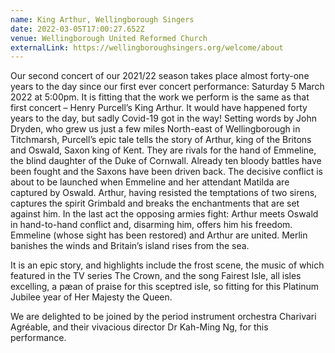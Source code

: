 ```yaml
---
name: King Arthur, Wellingborough Singers
date: 2022-03-05T17:00:27.652Z
venue: Wellingborough United Reformed Church
externalLink: https://wellingboroughsingers.org/welcome/about
---
```

Our second concert of our 2021/22 season takes place almost forty-one years to the day since our first ever concert performance: Saturday 5 March 2022 at 5:00pm. It is fitting that the work we perform is the same as that first concert – Henry Purcell’s King Arthur. It would have happened forty years to the day, but sadly Covid-19 got in the way!
Setting words by John Dryden, who grew us just a few miles North-east of Wellingborough in Titchmarsh, Purcell’s epic tale tells the story of Arthur, king of the Britons and Oswald, Saxon king of Kent. They are rivals for the hand of Emmeline, the blind daughter of the Duke of Cornwall. Already ten bloody battles have been fought and the Saxons have been driven back. The decisive conflict is about to be launched when Emmeline and her attendant Matilda are captured by Oswald. Arthur, having resisted the temptations of two sirens, captures the spirit Grimbald and breaks the enchantments that are set against him. In the last act the opposing armies fight: Arthur meets Oswald in hand-to-hand conflict and, disarming him, offers him his freedom. Emmeline (whose sight has been restored) and Arthur are united. Merlin banishes the winds and Britain’s island rises from the sea.

It is an epic story, and highlights include the frost scene, the music of which featured in the TV series The Crown, and the song Fairest Isle, all isles excelling, a pæan of praise for this sceptred isle, so fitting for this Platinum Jubilee year of Her Majesty the Queen.

We are delighted to be joined by the period instrument orchestra Charivari Agréable, and their vivacious director Dr Kah-Ming Ng, for this performance.